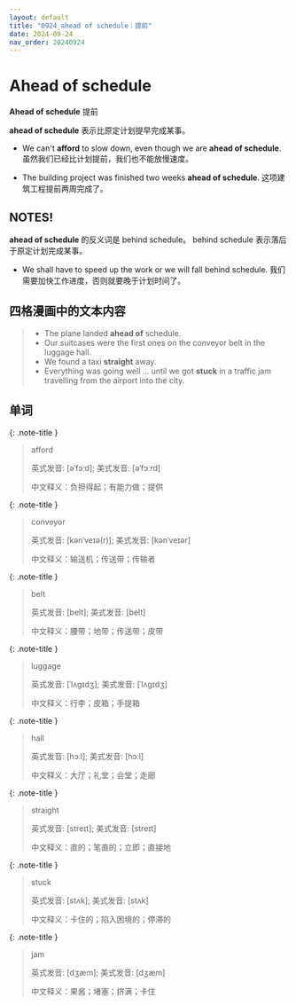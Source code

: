 ```yaml
---
layout: default
title: "0924_ahead of schedule：提前"
date: 2024-09-24
nav_order: 20240924  
---
```


# Ahead of schedule
**Ahead of schedule** 提前

**ahead of schedule** 表示比原定计划提早完成某事。

- We can't **afford** to slow down, even though we are **ahead of schedule**.
  虽然我们已经比计划提前，我们也不能放慢速度。

- The building project was finished two weeks **ahead of schedule**.
  这项建筑工程提前两周完成了。

## NOTES!
**ahead of schedule** 的反义词是 behind schedule。
behind schedule 表示落后于原定计划完成某事。

- We shall have to speed up the work or we will fall behind schedule.
  我们需要加快工作进度，否则就要晚于计划时间了。

## 四格漫画中的文本内容
> - The plane landed **ahead of** schedule.
> - Our suitcases were the first ones on the conveyor belt in the luggage hall.
> - We found a taxi **straight** away.
> - Everything was going well ... until we got **stuck** in a traffic jam travelling from the airport into the city.

## 单词

{: .note-title }
> afford
>
> 英式发音: [əˈfɔːd]; 美式发音: [əˈfɔːrd]
>
> 中文释义：负担得起；有能力做；提供

{: .note-title }
> conveyor
>
> 英式发音: [kənˈveɪə(r)]; 美式发音: [kənˈveɪər]
>
> 中文释义：输送机；传送带；传输者

{: .note-title }
> belt
>
> 英式发音: [belt]; 美式发音: [belt]
>
> 中文释义：腰带；地带；传送带；皮带

{: .note-title }
> luggage
>
> 英式发音: [ˈlʌɡɪdʒ]; 美式发音: [ˈlʌɡɪdʒ]
>
> 中文释义：行李；皮箱；手提箱

{: .note-title }
> hall
>
> 英式发音: [hɔːl]; 美式发音: [hɔːl]
>
> 中文释义：大厅；礼堂；会堂；走廊

{: .note-title }
> straight
>
> 英式发音: [streɪt]; 美式发音: [streɪt]
>
> 中文释义：直的；笔直的；立即；直接地

{: .note-title }
> stuck
>
> 英式发音: [stʌk]; 美式发音: [stʌk]
>
> 中文释义：卡住的；陷入困境的；停滞的

{: .note-title }
> jam
>
> 英式发音: [dʒæm]; 美式发音: [dʒæm]
>
> 中文释义：果酱；堵塞；挤满；卡住
